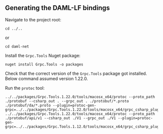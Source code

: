 ﻿## Generating the DAML-LF bindings

Navigate to the project root:
```
cd ../..
```
or
```
cd daml-net
```

Install the `Grpc.Tools` Nuget package:
```
nuget install Grpc.Tools -o packages
```
Check that the correct version of the `Grpc.Tools` package got installed. Below command assumed version 1.22.0.

Run the `protoc` tool:
```
../../packages/Grpc.Tools.1.22.0/tools/macosx_x64/protoc --proto_path ./protobuf --csharp_out . --grpc_out . ./protobuf/*.proto ./protobuf/da/*.proto --plugin=protoc-gen-grpc=../../packages/Grpc.Tools.1.22.0/tools/macosx_x64/grpc_csharp_plugin
../../packages/Grpc.Tools.1.22.0/tools/macosx_x64/protoc --proto_path ./protobuf/api/v1 --csharp_out ./V1 --grpc_out ./V1 --plugin=protoc-gen-grpc=../../packages/Grpc.Tools.1.12.0/tools/macosx_x64/grpc_csharp_plugin

```

